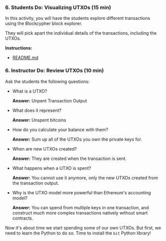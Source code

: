 ### 6. Students Do: Visualizing UTXOs (15 min)

In this activity, you will have the students explore different transactions using the Blockcypher block explorer.

They will pick apart the individual details of the transactions, including the UTXOs.

**Instructions:**

* [README.md](Activities/06-Stu_Visualizing_UTXOs/README.md)

### 6. Instructor Do: Review UTXOs (10 min)

Ask the students the following questions:

* What is a UTXO?

  **Answer:** Unpent Transaction Output

* What does it represent?

  **Answer:** Unspent bitcoins

* How do you calculate your balance with them?

  **Answer:** Sum up all of the UTXOs you own the private keys for.

* When are new UTXOs created?

  **Answer:** They are created when the transaction is sent.

* What happens when a UTXO is spent?

  **Answer:** You cannot use it anymore, only the new UTXOs created from the transaction output.

* Why is the UTXO model more powerful than Ethereum's accounting model?

  **Answer:** You can spend from multiple keys in one transaction, and construct
  much more complex transactions natively without smart contracts.

Now it's about time we start spending some of our own UTXOs. But first, we need
to learn the Python to do so. Time to install the `bit` Python library!
